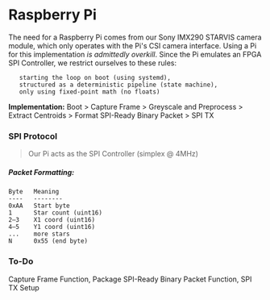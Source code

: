 # Raspberry Pi

The need for a Raspberry Pi comes from our Sony IMX290 STARVIS camera module, which only operates with the Pi's CSI camera interface.
Using a Pi for this implementation _is admittedly overkill_. Since the Pi emulates an FPGA SPI Controller, we restrict ourselves to these rules:
```
   starting the loop on boot (using systemd),
   structured as a deterministic pipeline (state machine),
   only using fixed-point math (no floats)
```

**Implementation:** Boot > Capture Frame > Greyscale and Preprocess > Extract Centroids > Format SPI-Ready Binary Packet > SPI TX

### SPI Protocol
> Our Pi acts as the SPI Controller (simplex @ 4MHz)

##### Packet Formatting:
```
Byte   Meaning
----   --------
0xAA   Start byte
1      Star count (uint16)
2–3    X1 coord (uint16)
4–5    Y1 coord (uint16)
...    more stars
N      0x55 (end byte)
```
### To-Do
Capture Frame Function, Package SPI-Ready Binary Packet Function, SPI TX Setup
